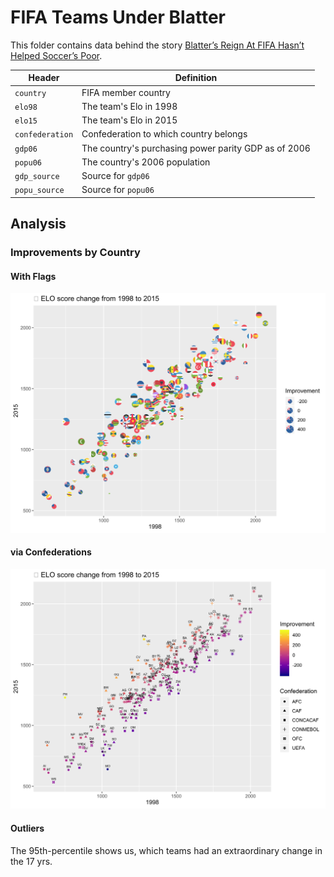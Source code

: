 # FIFA Teams Under Blatter

This folder contains data behind the story [Blatter’s Reign At FIFA Hasn’t Helped Soccer’s Poor](http://fivethirtyeight.com/features/blatters-reign-at-fifa-hasnt-helped-soccers-poor/).

Header | Definition
---|---------
`country` | FIFA member country
`elo98` | The team's Elo in 1998
`elo15` | The team's Elo in 2015
`confederation` | Confederation to which country belongs
`gdp06` | The country's purchasing power parity GDP as of 2006
`popu06` | The country's 2006 population
`gdp_source` | Source for `gdp06`
`popu_source` | Source for `popu06`

## Analysis

### Improvements by Country

#### With Flags
![Flagged image](elo-blatter/ELO_Flags.svg)

#### via Confederations
![Confederation image](elo-blatter/Elo_2letter_confederation.svg)

#### Outliers
The 95th-percentile shows us, which teams had an extraordinary change in the 17 yrs.